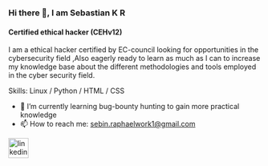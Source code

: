 ### Hi there 👋, I am Sebastian K R
#### Certified ethical hacker (CEHv12)
I am a ethical hacker certified by EC-council looking for opportunities in the cybersecurity field ,Also eagerly ready to learn as much as I can to increase my knowledge base about the different methodologies and tools employed in the cyber security field.

Skills: Linux / Python / HTML / CSS

- 🌱 I’m currently learning bug-bounty hunting to gain more practical knowledge 
- 📫 How to reach me:  sebin.raphaelwork1@gmail.com 


[<img src='https://img.icons8.com/?size=100&id=13930&format=png&color=000000' alt='linkedin' height='40'>](https://www.linkedin.com/in/sebastian-k-r-b289527a/)  

